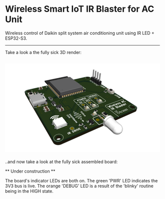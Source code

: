 # Wireless Smart IoT IR Blaster for AC Unit

Wireless control of Daikin split system air conditioning unit using IR LED + ESP32-S3.

---
Take a look a the fully sick 3D render:

![pcb_render](docs/render2.png)
---
..and now take a look at the fully sick assembled board:

** Under construction **

The board's indicator LEDs are both on. The green 'PWR' LED indicates the 3V3 bus is live. The orange 'DEBUG' LED is a result of the 'blinky' routine being in the HIGH state.


